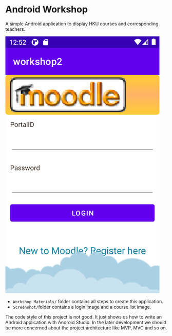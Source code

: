 # Android Workshop

A simple Android application to display HKU courses and corresponding teachers.

![Screenshot](Screenshot/login.png)

- `Workshop Materials/` folder contains all steps to create this application.
- `Screenshot/`folder contains a login image and a course list image.

The code style of this project is not good. It just shows us how to write an Android application with Android Studio. In the later development we should be more concerned about the project architecture like MVP, MVC and so on.
